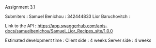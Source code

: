 Assignment 3.1

Submiters : 
Samuel Benichou : 342444833
Lior Baruchovitch : 

Link to the API : 
https://app.swaggerhub.com/apis-docs/samuelbenichou/Samuel_Lior_Recipes_site/1.0.0

Estimated development time : 
 Client side : 4 weeks
 Server side : 4 weeks